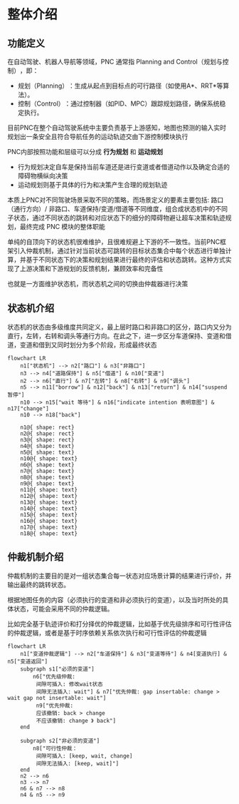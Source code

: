 # 整体介绍

## 功能定义

在自动驾驶、机器人导航等领域，​​PNC​​ 通常指 ​​Planning and Control（规划与控制）​​，即：

+ ​​规划（Planning）​​：生成从起点到目标点的可行路径（如使用A*、RRT*等算法）。
+ ​控制（Control）​​：通过控制器（如PID、MPC）跟踪规划路径，确保系统稳定执行。

目前PNC在整个自动驾驶系统中主要负责基于上游感知，地图也预测的输入实时规划出一条安全且符合导航任务的运动轨迹交由下游控制模块执行

PNC内部按照功能和层级可以分成 **行为规划** 和 **运动规划**

+ 行为规划决定自车是保持当前车道还是进行变道或者借道动作以及确定合适的障碍物横纵向决策
+ 运动规划则基于具体的行为和决策产生合理的规划轨迹

本质上PNC对不同驾驶场景采取不同的策略，而场景定义的要素主要包括: 路口（通行方向）/ 非路口、车道保持/变道/借道等不同维度，组合成状态机中的不同子状态，通过不同状态的跳转和对应状态下的细分的障碍物避让超车决策和轨迹规划，最终完成 PNC 模块的整体职能

单纯的自顶向下的状态机很难维护，且很难规避上下游的不一致性。当前PNC框架引入仲裁机制，通过针对当前状态可跳转的目标状态集合中每个状态进行单独计算，并基于不同状态下的决策和规划结果进行最终的评估和状态跳转。这种方式实现了上游决策和下游规划的反馈机制，兼顾效率和完备性

也就是一方面维护状态机，而状态机之间的切换由仲裁器进行决策

## 状态机介绍

状态机的状态由多级维度共同定义，最上层时路口和非路口的区分，路口内又分为 直行，左转，右转和调头等通行方向。在此之下，进一步区分车道保持、变道和借道，变道和借到又同时划分为多个阶段，形成最终状态

```mermaid
flowchart LR
    n1["状态机"] --> n2["路口"] & n3["非路口"]
    n3 --> n4["道路保持"] & n5["借道"] & n10["变道"]
    n2 --> n6["直行"] & n7["左转"] & n8["右转"] & n9["调头"]
    n5 --> n11["borrow"] & n12["back"] & n13["return"] & n14["suspend 暂停"]
    n10 --> n15["wait 等待"] & n16["indicate intention 表明意图"] & n17["change"]
    n10 --> n18["back"]

    n1@{ shape: rect}
    n2@{ shape: rect}
    n3@{ shape: rect}
    n4@{ shape: text}
    n5@{ shape: text}
    n10@{ shape: text}
    n6@{ shape: text}
    n7@{ shape: text}
    n8@{ shape: text}
    n9@{ shape: text}
    n11@{ shape: text}
    n12@{ shape: text}
    n13@{ shape: text}
    n14@{ shape: text}
    n15@{ shape: text}
    n16@{ shape: text}
    n17@{ shape: text}
    n18@{ shape: text}
```

## 仲裁机制介绍

仲裁机制的主要目的是对一组状态集合每一状态对应场景计算的结果进行评价，并输出最终的跳转状态。

根据地图任务的内容（必须执行的变道和非必须执行的变道），以及当时所处的具体状态，可能会采用不同的仲裁逻辑。

比如完全基于轨迹评价和打分择优的仲裁逻辑，比如基于优先级排序和可行性评估的仲裁逻辑，或者是基于时序依赖关系依次执行和可行性评估的仲裁逻辑

```mermaid
flowchart LR
    n1["变道仲裁逻辑"] --> n2["车道保持"] & n3["变道等待"] & n4[变道执行] & n5["变道返回"]
    subgraph s1["必须的变道"]
        n6["优先级仲裁: 
         间隙可插入: 修改wait状态 
         间隙无法插入: wait"] & n7["优先仲裁: gap insertable: change > wait gap not insertable: wait"]
         n9["优先仲裁: 
         应该撤销: back > change 
         不应该撤销: change 》 back"]
    end

    subgraph s2["非必须的变道"]
        n8["可行性仲裁：
         间隙可插入: [keep, wait, change]
         间隙无法插入: [keep, wait]"]
    end
    n2 --> n6
    n3 --> n7
    n6 & n7 --> n8
    n4 & n5 --> n9
```

